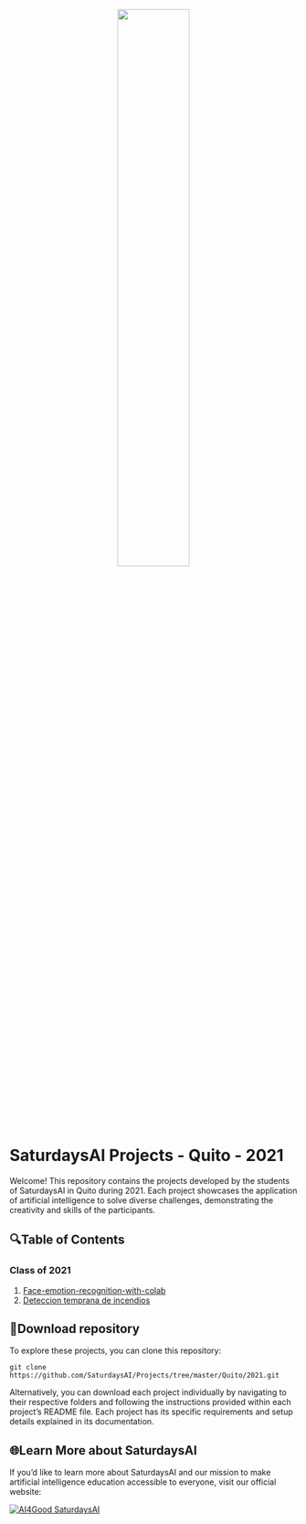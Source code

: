 <p align="center"><img width="50%" src="https://saturdaysai.github.io/saturdaysai/images/logo.png" /></p>

# SaturdaysAI Projects - Quito - 2021

Welcome! This repository contains the projects developed by the students of SaturdaysAI in Quito during 2021. Each project showcases the application of artificial intelligence to solve diverse challenges, demonstrating the creativity and skills of the participants.

## 🔍Table of Contents

### Class of 2021

1) [Face-emotion-recognition-with-colab](https://github.com/SaturdaysAI/Projects/tree/master/Quito/2021/Face-emotion-recognition-with-colab-main)
2) [Deteccion temprana de incendios](https://github.com/SaturdaysAI/Projects/tree/master/Quito/2021/deteccion-temprana-de-incendios_main)

## 💾Download repository

To explore these projects, you can clone this repository:
```
git clone https://github.com/SaturdaysAI/Projects/tree/master/Quito/2021.git
```
Alternatively, you can download each project individually by navigating to their respective folders and following the instructions provided within each project’s README file.
Each project has its specific requirements and setup details explained in its documentation.

## 🌐Learn More about SaturdaysAI

If you’d like to learn more about SaturdaysAI and our mission to make artificial intelligence education accessible to everyone, visit our official website:

[![AI4Good SaturdaysAI](https://img.shields.io/badge/AI4Good-SaturdaysAI-orange)](https://saturdays.ai/)
